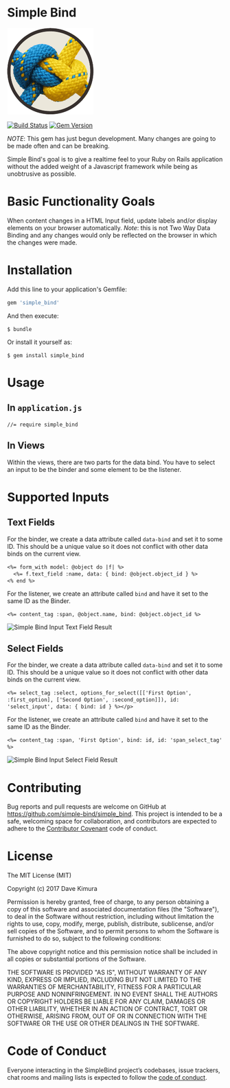 # Simple Bind

![Simple Bind](images/profile.png)

[![Build Status](https://travis-ci.org/simple-bind/simple_bind.svg?branch=master)](https://travis-ci.org/simple-bind/simple_bind)
[![Gem Version](https://badge.fury.io/rb/simple_bind.svg)](https://badge.fury.io/rb/simple_bind)

*NOTE*: This gem has just begun development. Many changes are going to be made often and can be breaking.

Simple Bind's goal is to give a realtime feel to your Ruby on Rails application without the added weight of a Javascript framework while being as unobtrusive as possible.

# Basic Functionality Goals

When content changes in a HTML Input field, update labels and/or display elements on your browser automatically. *Note*: this is not Two Way Data Binding and any changes would only be reflected on the browser in which the changes were made.

# Installation

Add this line to your application's Gemfile:

```ruby
gem 'simple_bind'
```

And then execute:

    $ bundle

Or install it yourself as:

    $ gem install simple_bind

# Usage

## In `application.js`

    //= require simple_bind

## In Views

Within the views, there are two parts for the data bind. You have to select an input to be the binder and some element to be the listener.

# Supported Inputs

## Text Fields

For the binder, we create a data attribute called `data-bind` and set it to some ID. This should be a unique value so it does not conflict with other data binds on the current view.

    <%= form_with model: @object do |f| %>
      <%= f.text_field :name, data: { bind: @object.object_id } %>
    <% end %>

For the listener, we create an attribute called `bind` and have it set to the same ID as the Binder.

    <%= content_tag :span, @object.name, bind: @object.object_id %>

![Simple Bind Input Text Field Result](https://github.com/simple-bind/simple_bind/raw/master/images/input_text_field_result.gif)

## Select Fields

For the binder, we create a data attribute called `data-bind` and set it to some ID. This should be a unique value so it does not conflict with other data binds on the current view.

    <%= select_tag :select, options_for_select([['First Option', :first_option], ['Second Option', :second_option]]), id: 'select_input', data: { bind: id } %></p>

For the listener, we create an attribute called `bind` and have it set to the same ID as the Binder.

    <%= content_tag :span, 'First Option', bind: id, id: 'span_select_tag' %>

![Simple Bind Input Select Field Result](https://github.com/simple-bind/simple_bind/raw/master/images/input_select_field_result.gif)

# Contributing

Bug reports and pull requests are welcome on GitHub at https://github.com/simple-bind/simple_bind. This project is intended to be a safe, welcoming space for collaboration, and contributors are expected to adhere to the [Contributor Covenant](http://contributor-covenant.org) code of conduct.

# License

The MIT License (MIT)

Copyright (c) 2017 Dave Kimura

Permission is hereby granted, free of charge, to any person obtaining a copy
of this software and associated documentation files (the "Software"), to deal
in the Software without restriction, including without limitation the rights
to use, copy, modify, merge, publish, distribute, sublicense, and/or sell
copies of the Software, and to permit persons to whom the Software is
furnished to do so, subject to the following conditions:

The above copyright notice and this permission notice shall be included in
all copies or substantial portions of the Software.

THE SOFTWARE IS PROVIDED "AS IS", WITHOUT WARRANTY OF ANY KIND, EXPRESS OR
IMPLIED, INCLUDING BUT NOT LIMITED TO THE WARRANTIES OF MERCHANTABILITY,
FITNESS FOR A PARTICULAR PURPOSE AND NONINFRINGEMENT. IN NO EVENT SHALL THE
AUTHORS OR COPYRIGHT HOLDERS BE LIABLE FOR ANY CLAIM, DAMAGES OR OTHER
LIABILITY, WHETHER IN AN ACTION OF CONTRACT, TORT OR OTHERWISE, ARISING FROM,
OUT OF OR IN CONNECTION WITH THE SOFTWARE OR THE USE OR OTHER DEALINGS IN
THE SOFTWARE.


# Code of Conduct

Everyone interacting in the SimpleBind project’s codebases, issue trackers, chat rooms and mailing lists is expected to follow the [code of conduct](https://github.com/simple-bind/simple_bind/blob/master/CODE_OF_CONDUCT.md).